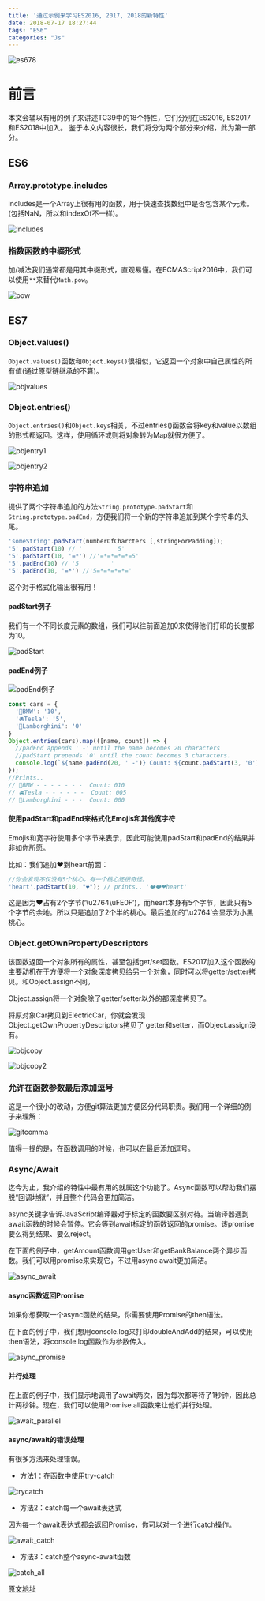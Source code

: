 ```yaml
---
title: '通过示例来学习ES2016, 2017, 2018的新特性'
date: 2018-07-17 18:27:44
tags: "ES6"
categories: "Js"
---
```

![es678](https://blog.fundebug.com/2018/07/17/new_in_es16_17_18/es_16_17_18.png)

# 前言

本文会辅以有用的例子来讲述TC39中的18个特性，它们分别在ES2016, ES2017和ES2018中加入。
鉴于本文内容很长，我们将分为两个部分来介绍，此为第一部分。

## ES6

### Array.prototype.includes

includes是一个Array上很有用的函数，用于快速查找数组中是否包含某个元素。(包括NaN，所以和indexOf不一样)。

![includes](https://blog.fundebug.com/2018/07/17/new_in_es16_17_18/includes.png)

### 指数函数的中缀形式

加/减法我们通常都是用其中缀形式，直观易懂。在ECMAScript2016中，我们可以使用`**`来替代`Math.pow`。

![pow](https://blog.fundebug.com/2018/07/17/new_in_es16_17_18/pow.png)
<!-- more -->

## ES7

### Object.values()

`Object.values()`函数和`Object.keys()`很相似，它返回一个对象中自己属性的所有值(通过原型链继承的不算)。

![objvalues](https://blog.fundebug.com/2018/07/17/new_in_es16_17_18/objvalues.png)

### Object.entries()

`Object.entries()`和`Object.keys`相关，不过entries()函数会将key和value以数组的形式都返回。这样，使用循环或则将对象转为Map就很方便了。

![objentry1](https://blog.fundebug.com/2018/07/17/new_in_es16_17_18/objentry1.png)

![objentry2](https://blog.fundebug.com/2018/07/17/new_in_es16_17_18/objentry2.png)

### 字符串追加

提供了两个字符串追加的方法`String.prototype.padStart`和`String.prototype.padEnd`，方便我们将一个新的字符串追加到某个字符串的头尾。

```js
'someString'.padStart(numberOfCharcters [,stringForPadding]);
'5'.padStart(10) // '          5'
'5'.padStart(10, '=*') //'=*=*=*=*=5'
'5'.padEnd(10) // '5         '
'5'.padEnd(10, '=*') //'5=*=*=*=*='
```

这个对于格式化输出很有用！

#### padStart例子

我们有一个不同长度元素的数组，我们可以往前面追加0来使得他们打印的长度都为10。

![padStart](https://blog.fundebug.com/2018/07/17/new_in_es16_17_18/padStart.png)

#### padEnd例子

![padEnd例子](https://blog.fundebug.com/2018/07/17/new_in_es16_17_18/padEnd.png)

```js
const cars = {
  '🚙BMW': '10',
  '🚘Tesla': '5',
  '🚖Lamborghini': '0'
}
Object.entries(cars).map(([name, count]) => {
  //padEnd appends ' -' until the name becomes 20 characters
  //padStart prepends '0' until the count becomes 3 characters.
  console.log(`${name.padEnd(20, ' -')} Count: ${count.padStart(3, '0')}`)
});
//Prints..
// 🚙BMW - - - - - - -  Count: 010
// 🚘Tesla - - - - - -  Count: 005
// 🚖Lamborghini - - -  Count: 000

```

#### 使用padStart和padEnd来格式化Emojis和其他宽字符

Emojis和宽字符使用多个字节来表示，因此可能使用padStart和padEnd的结果并非如你所愿。

比如：我们追加❤️到heart前面：

```js
//你会发现不仅没有5个桃心，有一个桃心还很奇怪。
'heart'.padStart(10, "❤️"); // prints.. '❤️❤️❤heart'
```

这是因为❤️占有2个字节(‘\u2764\uFE0F’)，而heart本身有5个字节，因此只有5个字节的余地。所以只是追加了2个半的桃心。最后追加的’\u2764’会显示为小黑桃心。

### Object.getOwnPropertyDescriptors

该函数返回一个对象所有的属性，甚至包括get/set函数。ES2017加入这个函数的主要动机在于方便将一个对象深度拷贝给另一个对象，同时可以将getter/setter拷贝。和Object.assign不同。

Object.assign将一个对象除了getter/setter以外的都深度拷贝了。

将原对象Car拷贝到ElectricCar，你就会发现Object.getOwnPropertyDescriptors拷贝了 getter和setter，而Object.assign没有。

![objcopy](https://blog.fundebug.com/2018/07/17/new_in_es16_17_18/objcopy.png)

![objcopy2](https://blog.fundebug.com/2018/07/17/new_in_es16_17_18/objcopy2.png)

### 允许在函数参数最后添加逗号

这是一个很小的改动，方便git算法更加方便区分代码职责。我们用一个详细的例子来理解：

![gitcomma](https://blog.fundebug.com/2018/07/17/new_in_es16_17_18/gitcomma.png)

值得一提的是，在函数调用的时候，也可以在最后添加逗号。

### Async/Await

迄今为止，我介绍的特性中最有用的就属这个功能了。Async函数可以帮助我们摆脱“回调地狱”，并且整个代码会更加简洁。

async关键字告诉JavaScript编译器对于标定的函数要区别对待。当编译器遇到await函数的时候会暂停。它会等到await标定的函数返回的promise。该promise要么得到结果、要么reject。

在下面的例子中，getAmount函数调用getUser和getBankBalance两个异步函数。我们可以用promise来实现它，不过用async await更加简洁。

![async_await](https://blog.fundebug.com/2018/07/17/new_in_es16_17_18/async_await.png)

#### async函数返回Promise

如果你想获取一个async函数的结果，你需要使用Promise的then语法。

在下面的例子中，我们想用console.log来打印doubleAndAdd的结果，可以使用then语法，将console.log函数作为参数传入。

![async_promise](https://blog.fundebug.com/2018/07/17/new_in_es16_17_18/async_promise.png)

#### 并行处理

在上面的例子中，我们显示地调用了await两次，因为每次都等待了1秒钟，因此总计两秒钟。现在，我们可以使用Promise.all函数来让他们并行处理。

![await_parallel](https://blog.fundebug.com/2018/07/17/new_in_es16_17_18/await_parallel.png)

#### async/await的错误处理

有很多方法来处理错误。

* 方法1：在函数中使用try-catch

![trycatch](https://blog.fundebug.com/2018/07/17/new_in_es16_17_18/trycatch.png)

* 方法2：catch每一个await表达式

因为每一个await表达式都会返回Promise，你可以对一个进行catch操作。

![await_catch](https://blog.fundebug.com/2018/07/17/new_in_es16_17_18/await_catch.png)

* 方法3：catch整个async-await函数

![catch_all](https://blog.fundebug.com/2018/07/17/new_in_es16_17_18/catch_all.png)

[原文地址](https://blog.fundebug.com/2018/07/17/new_in_es16_17_18/)